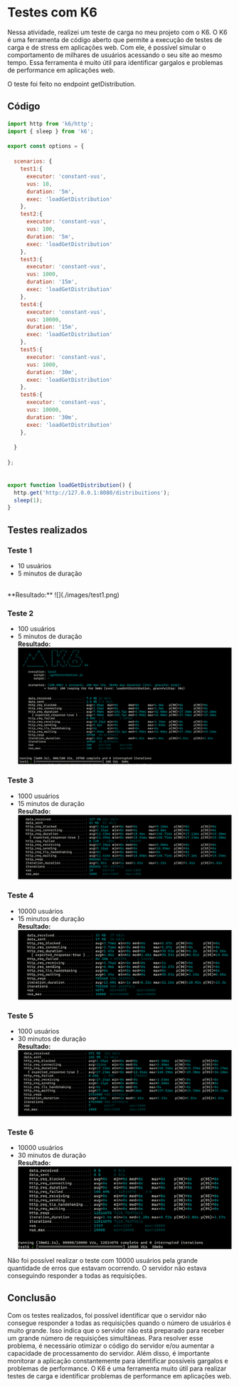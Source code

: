 # Testes com K6

Nessa atividade, realizei um teste de carga no meu projeto com o K6. O K6 é uma ferramenta de código aberto que permite a execução de testes de carga e de stress em aplicações web. Com ele, é possível simular o comportamento de milhares de usuários acessando o seu site ao mesmo tempo. Essa ferramenta é muito útil para identificar gargalos e problemas de performance em aplicações web.<br>

O teste foi feito no endpoint getDistribution.

## Código
```javascript
import http from 'k6/http';
import { sleep } from 'k6';

export const options = {

  scenarios: {
    test1:{
      executor: 'constant-vus',
      vus: 10,
      duration: '5m',
      exec: 'loadGetDistribution'
    },
    test2:{
      executor: 'constant-vus',
      vus: 100,
      duration: '5m',
      exec: 'loadGetDistribution'
    },
    test3:{
      executor: 'constant-vus',
      vus: 1000,
      duration: '15m',
      exec: 'loadGetDistribution'
    },
    test4:{
      executor: 'constant-vus',
      vus: 10000,
      duration: '15m',
      exec: 'loadGetDistribution'
    },
    test5:{
      executor: 'constant-vus',
      vus: 1000,
      duration: '30m',
      exec: 'loadGetDistribution'
    },
    test6:{
      executor: 'constant-vus',
      vus: 10000,
      duration: '30m',
      exec: 'loadGetDistribution'
    },

  }

};


export function loadGetDistribution() {
  http.get('http://127.0.0.1:8080/distribuitions');
  sleep(1);
}
```

## Testes realizados
### Teste 1
- 10 usuários
- 5 minutos de duração
<br>
**Resultado:**
![](./images/test1.png)

### Teste 2
- 100 usuários
- 5 minutos de duração<br>
**Resultado:**
![](./images/test2.png)

### Teste 3
- 1000 usuários
- 15 minutos de duração<br>
**Resultado:**
![](./images/test3.png)


### Teste 4
- 10000 usuários
- 15 minutos de duração<br>
**Resultado:**
![](./images/test4.png)

### Teste 5
- 1000 usuários
- 30 minutos de duração<br>
**Resultado:**
![](./images/test5.png)

### Teste 6
- 10000 usuários
- 30 minutos de duração<br>
**Resultado:**
![](./images/test6.png)

Não foi possível realizar o teste com 10000 usuários pela grande quantidade de erros que estavam ocorrendo. O servidor não estava conseguindo responder a todas as requisições.


## Conclusão

Com os testes realizados, foi possível identificar que o servidor não consegue responder a todas as requisições quando o número de usuários é muito grande. Isso indica que o servidor não está preparado para receber um grande número de requisições simultâneas. Para resolver esse problema, é necessário otimizar o código do servidor e/ou aumentar a capacidade de processamento do servidor. Além disso, é importante monitorar a aplicação constantemente para identificar possíveis gargalos e problemas de performance. O K6 é uma ferramenta muito útil para realizar testes de carga e identificar problemas de performance em aplicações web.



